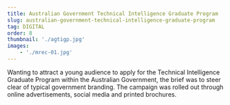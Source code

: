 ```yaml
---
title: Australian Government Technical Intelligence Graduate Program
slug: australian-government-technical-intelligence-graduate-program
tag: DIGITAL
order: 8
thumbnail: './agtigp.jpg'
images:
    - './mrec-01.jpg'
---
```


Wanting to attract a young audience to apply for the Technical Intelligence Graduate Program within the Australian Government, the brief was to steer clear of typical government branding. The campaign was rolled out through online advertisements, social media and printed brochures.
